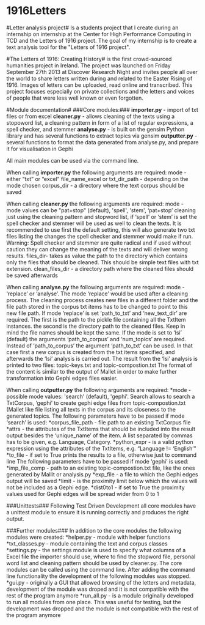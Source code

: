 1916Letters
===========

#Letter analysis project#
Is a students project that I create during an internship on  internship at the Center for High Performance Computing in TCD and the Letters of 1916 project. 
The goal of my internship is to create a text analysis tool for the "Letters of 1916 project".

#The Letters of 1916: Creating History#
is the first crowd-sourced humanities project in Ireland. 
The project was launched on Friday September 27th 2013 at Discover Research Night and invites people all over the world to share letters 
written during and related to the Easter Rising of 1916. Images of letters can be uploaded, read online and transcribed. 
This project focuses especially on private collections and the letters and voices of people that were less well known or even forgotten.

#Module documentation#
###Core modules:###
**importer.py** - import of txt files or from excel
**cleaner.py** - allows cleaning of the texts using a stopoword list, a cleaning pattern in form of a list of regular expressions, a spell checker, and stemmer
**analyse.py** - is built on the gensim Python library and has several functions to extract topics via gensim
**outputter.py** - several functions to format the data generated from analyse.py, and prepare it for visualisation in Gephi

All main modules can be used via the command line.

When calling **importer.py** the following arguments are required:
mode - either “txt” or “excel”
file_name_excel or txt_dir_path - depending on the mode chosen
corpus_dir - a directory where the text corpus should be saved

When calling **cleaner.py** the following arguments are required:
mode - mode values can be "pat+stop" (default), 'spell', 'stem', ‘pat+stop’ cleaning just using the cleaning pattern and stopword list, if ‘spell’ or ‘stem’ is set the spell checker and stemmer will be used as well to clean the texts. It is recommended to use first the default setting, this will also generate two txt files listing the changes the spell checker and stemmer would make if run. 
Warning: Spell checker and stemmer are quite radical and if used without caution they can change the meaning of the texts and will deliver wrong results.
files_dir- takes as value the path to the directory which contains only the files that should be cleaned. This should be simple text files with txt extension.
clean_files_dir - a directory path where the cleaned files should be saved afterwards

When calling **analyse.py** the following arguments are required:
mode - ‘replace’ or ‘analyse’. The mode ‘replace’ would be used after a cleaning process. The cleaning process creates new files in a different folder and the file path stored in the corpus txt items has to be changed to point to this new file path. 
If mode ‘replace’ is set ‘path_to_txt’ and ‘new_text_dir’ are required. The first is the path to the pickle file containing all the TxtItem instances. the second is the directory path to the cleaned files. Keep in mind the file names should be kept the same.
If the mode is set to ‘lsi’ (default) the arguments ‘path_to_corpus’ and ‘num_topics’ are required. Instead of ‘path_to_corpus’ the argument ‘path_to_txt’ can be used. In that case first a new corpus is created from the txt items specified, and afterwards the ‘lsi’ analysis is carried out.
The result from the ‘lsi’ analysis is printed to two files: topic-keys.txt and topic-compostion.txt
The format of the content is similar to the output of Mallet in order to make further transformation into Gephi edges files easier.

When calling **outputter.py** the following arguments are required:
*mode - possible mode values: 'search' (default), 'gephi'. Search allows to search a TxtCorpus, ‘gephi’ to create gephi edge files from topic-compostion.txt (Mallet like file listing all texts in the corpus and its closeness to the generated topics.
The following parameters have to be passed if mode ‘search’ is used:
*corpus_file_path - file path to an existing TxtCorpus file
*attrs - the attributes of the TxtItems that should be included into the result output besides the ‘unique_name’ of the item. A list separated by commas has to be given, e.g. Language, Category. 
*python_expr -  is a valid python expression using the attributes of the TxtItems, e.g. “Language != ‘English’”
*to_file - if set to True prints the results to a file, otherwise just to command line
The following parameters have to be passed if mode ‘gephi’ is used:
*imp_file_comp - path to an existing topic-compostion.txt file, like the ones generated by Mallit or analysis.py
*exp_file - a file to which the Gephi edges output will be saved
*limit - is the proximity limit below which the values will not be included as a Gephi edge.
*dist0to1 -  if set to True the proximity values used for Gephi edges will be spread wider from 0 to 1

###Unittests###
Following Test Driven Development all core modules have a unittest module to ensure it is running correctly and produces the right output.

###Further modules###
In addition to the core modules the following modules were created:
*helper.py - module with helper functions
*txt_classes.py - module containing the text and corpus classes
*settings.py - the settings module is used to specify what columns of a Excel file the importer should use, where to find the stopword file, personal word list and cleaning pattern should be used by cleaner.py.
The core modules can be called using the command line. After adding the command line functionality the development of the following modules was stopped. 
*gui.py - originally a GUI that allowed browsing of the letters and metadata, development of the module was droped and it is not compatible with the rest of the program anymore
*run_all.py - is a module originally developed to run all modules from one place. This was useful for testing, but the development was dropped and the module is not compatible with the rest of the program anymore